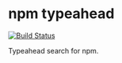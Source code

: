 npm typeahead
=============

[![Build Status](https://travis-ci.org/bcoe/npm-typeahead.png)](https://travis-ci.org/bcoe/npm-typeahead)

Typeahead search for npm.
